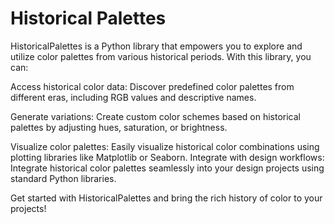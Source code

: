 # Historical Palettes

HistoricalPalettes is a Python library that empowers you to explore and utilize color palettes from various historical periods. With this library, you can:

Access historical color data:
     Discover predefined color palettes from different eras, including RGB values and descriptive names.

Generate variations:
     Create custom color schemes based on historical palettes by adjusting hues, saturation, or brightness.

Visualize color palettes:
    Easily visualize historical color combinations using plotting libraries like Matplotlib or Seaborn.
    Integrate with design workflows: Integrate historical color palettes seamlessly into your design projects using standard Python libraries.


Get started with HistoricalPalettes and bring the rich history of color to your projects!
